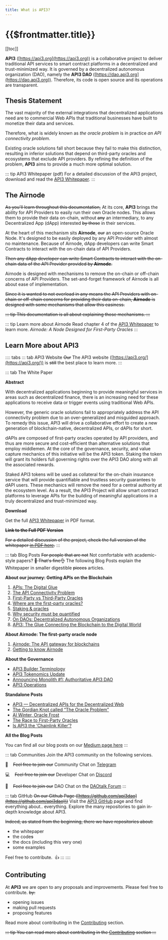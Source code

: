 ```yaml
---
title: What is API3?
---
```


# {{$frontmatter.title}}

[[toc]]

**API3** ([https://api3.org](https://api3.org)) is a collaborative project to deliver traditional API services to smart contract platforms in a decentralized and trust-minimized way. It is governed by a decentralized autonomous organization (DAO), namely the **API3 DAO** ([https://dao.api3.org](https://dao.api3.org)). Therefore, its code is open source and its operations are transparent.

## Thesis Statement

The vast majority of the external integrations that decentralized applications need are to commercial Web APIs that traditional businesses have built to monetize their data and services.

Therefore, what is widely known as _the oracle problem_ is in practice _an API connectivity problem_.

Existing oracle solutions fall short because they fail to make this distinction, resulting in inferior solutions that depend on third-party oracles and ecosystems that exclude API providers. By refining the definition of the problem, **API3** aims to provide a much more optimal solution.

::: tip API3 Whitepaper (pdf)
For a detailed discussion of the API3 project, download and read the [API3 Whitepaper](https://raw.githubusercontent.com/api3dao/api3-whitepaper/master/api3-whitepaper.pdf).
:::

## The Airnode

~~As you'll learn throughout this documentation,~~ At its core, **API3** brings the ability for API Providers to easily run their own Oracle nodes. This allows them to provide their data on-chain, without ~~any~~ an intermediary, to any Decentralized App \(dApp\) interested ~~by those~~ in their services.

At the heart of this mechanism sits **Airnode**, ~~our~~ an open-source Oracle Node. It's designed to be easily deployed by any API Provider with almost no maintenance. Because of Airnode, dApp developers can write Smart Contracts to interact with the on-chain data of API Providers.

~~Then any dApp developer can write Smart Contracts to interact with the on-chain data of the API Provider provided by **Airnode**.~~

Airnode is designed with mechanisms to remove the on-chain or off-chain concerns of API Providers. The set-and-forget framework of Airnode is all about ease of implementation.

~~Since it is wanted to not overload in any means the API Providers with on-chain or off-chain concerns for providing their data on-chain, **Airnode** is designed with some mechanisms that allow this easiness.~~

~~::: tip
This documentation is all about explaining those mechanisms.
:::~~

::: tip Learn more about Airnode
Read chapter 4 of the [API3 Whitepaper](https://raw.githubusercontent.com/api3dao/api3-whitepaper/master/api3-whitepaper.pdf) to learn more. _Airnode: A Node Designed for First-Party Oracles_
:::

## Learn More about API3

<!-- START TAB BOX -->
:::: tabs
::: tab API3 Website
~~Our~~ The API3 website ([https://api3.org/](https://api3.org/)) is ~~still~~ the best place to learn more.
:::

::: tab The White Paper

**Abstract**

With decentralized applications beginning to provide meaningful services in areas such as decentralized finance, there is an increasing need for these applications to receive data or trigger events using traditional Web APIs.

However, the generic oracle solutions fail to appropriately address the API connectivity problem due to an over-generalized and misguided approach. To remedy this issue, API3 will drive a collaborative effort to create a new generation of blockchain-native, decentralized APIs, or dAPIs for short.

dAPIs are composed of first-party oracles operated by API providers, and thus are more secure and cost-efficient than alternative solutions that employ middlemen. At the core of the governance, security, and value capture mechanics of this initiative will be the API3 token. Staking the token will grant its holders full governing rights over the API3 DAO along with all the associated rewards.

Staked API3 tokens will be used as collateral for the on-chain insurance service that will provide quantifiable and trustless security guarantees to dAPI users. These mechanics will remove the need for a central authority at the ecosystem level. As a result, the API3 Project will allow smart contract platforms to leverage APIs for the building of meaningful applications in a truly decentralized and trust-minimized way.


**Download**

Get the full [API3 Whitepaper](https://raw.githubusercontent.com/api3dao/api3-whitepaper/master/api3-whitepaper.pdf) in PDF format.

~~**Link to the Full PDF Version**~~

~~For a detailed discussion of the project, check the full version of the whitepaper [in PDF here](https://raw.githubusercontent.com/api3dao/api3-whitepaper/master/api3-whitepaper.pdf).~~
:::

::: tab Blog Posts
~~For people that are not~~ Not comfortable with academic-style papers? ~~📜    That's fine👌~~ The following Blog Posts explain the Whitepaper in smaller digestible ~~pieces~~ articles.

**About our journey: Getting APIs on the Blockchain**

1. [APIs: The Digital Glue](https://medium.com/api3/apis-the-digital-glue-7ac87566e773)
2. [The API Connectivity Problem](https://medium.com/api3/the-api-connectivity-problem-bd7fa0420636)
3. [First-Party vs Third-Party Oracles](https://medium.com/api3/first-party-vs-third-party-oracles-90356e3cffe5)
4. [Where are the first-party oracles?](https://medium.com/api3/where-are-the-first-party-oracles-5078cebaf17)
5. [Staking & oracles](https://medium.com/api3/staking-oracles-c91f2f5bcf6d)
6. [Why security must be quantified](https://medium.com/api3/why-security-must-be-quantified-3d2dd06c4909)
7. [On DAOs: Decentralized Autonomous Organizations](https://medium.com/api3/on-daos-decentralized-autonomous-organizations-84c00abb89bc)
8. [API3: The Glue Connecting the Blockchain to the Digital World](https://medium.com/api3/api3-the-glue-connecting-the-blockchain-to-the-digital-world-129e61ec598f)

**About Airnode: The first-party oracle node**

1. [Airnode: The API gateway for blockchains](https://medium.com/api3/airnode-the-api-gateway-for-blockchains-8b07ff136840)
2. [Getting to know Airnode](https://medium.com/api3/getting-to-know-airnode-162e50ea243e)

**About the Governance**

* [API3 Builder Terminology](https://medium.com/api3/api3-builder-terminology-dd398fe447c3)
* [API3 Tokenomics Update](https://medium.com/api3/api3-tokenomics-update-f032d6e49b30)
* [Announcing Monolith \#1: Authoritative API3 DAO](https://medium.com/api3/announcing-monolith-1-authoritative-api3-dao-ec9ca6d044f8)
* [API3 Operations](https://medium.com/api3/api3-operations-a35c93a3a9d)

**Standalone Posts**

* [API3 — Decentralized APIs for the Decentralized Web](https://medium.com/api3/api3-decentralized-apis-for-the-decentralized-web-d711f47190ac)
* [The Gordian Knot called “The Oracle Problem”](https://medium.com/api3/the-gordian-knot-called-the-oracle-problem-e9731c55da13)
* [AI Winter, Oracle Frost](https://medium.com/api3/ai-winter-oracle-frost-4fffe9bfdb95)
* [The Race to First-Party Oracles](https://medium.com/api3/the-race-to-first-party-oracles-87fab596e906)
* [Is API3 the ‘Chainlink Killer’?](https://medium.com/api3/is-api3-the-chainlink-killer-3bd59f93c895)

**All the Blog Posts**

You can find all our blog posts on our [Medium page here](https://medium.com/api3)
:::

::: tab Communities
Join the API3 community on the following services.  

💬 &nbsp;&nbsp; ~~Feel free to join our~~ Community Chat on [Telegram](https://t.me/API3DAO)

💻 &nbsp;&nbsp; ~~Feel free to join our~~ Developer Chat on [Discord](https://discord.gg/qnRrcfnm5W)

💬 &nbsp;&nbsp; ~~Feel free to join our~~ DAO Chat on the [DAOtalk Forum](https://daotalk.org/c/daos/api3-dao/37)
:::

::: tab GitHub
~~On our Github Page \([https://github.com/api3dao](https://github.com/api3dao)\)~~ Visit the [API3 GitHub](https://github.com/api3dao) page and find everything about.. everything. Explore the many repositories to gain in-depth knowledge about API3.

~~Indeed, as stated from the beginning, there we have repositories about:~~

* the whitepaper
* the code~~s~~
* the docs \(including this very one\)
* some examples

Feel free to contribute. &nbsp;👍
:::
::::
<!-- END TAB BOX -->

## Contributing

At **API3** we are open to any proposals and improvements. Please feel free to contribute. ~~by:~~

* opening issues
* making pull requests
* proposing features


Read more about contributing in the [Contributing](./contributing.html) section.

~~::: tip
You can read more about contributing in the [Contributing](./contributing.html) section
:::~~



